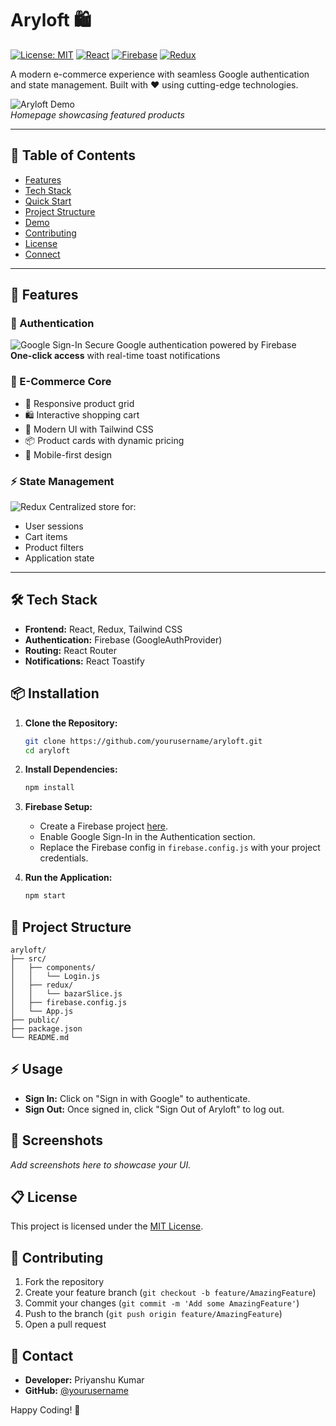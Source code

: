 # Aryloft 🛍️

[![License: MIT](https://img.shields.io/badge/License-MIT-blue.svg)](https://opensource.org/licenses/MIT)
[![React](https://img.shields.io/badge/React-18.2.0-61DAFB?logo=react)](https://react.dev/)
[![Firebase](https://img.shields.io/badge/Firebase-9.22.0-FFCA28?logo=firebase)](https://firebase.google.com/)
[![Redux](https://img.shields.io/badge/Redux-4.2.1-764ABC?logo=redux)](https://redux.js.org/)

A modern e-commerce experience with seamless Google authentication and state management. Built with ❤️ using cutting-edge technologies.

![Aryloft Demo](https://github.com/user-attachments/assets/b188c298-4898-447f-9a84-b424e196e7df)  
*Homepage showcasing featured products*

---

## 🌟 Table of Contents

- [Features](#-features)
- [Tech Stack](#-tech-stack)
- [Quick Start](#-quick-start)
- [Project Structure](#-project-structure)
- [Demo](#-demo)
- [Contributing](#-contributing)
- [License](#-license)
- [Connect](#-connect)

---

## 🚀 Features

### 🔐 Authentication
![Google Sign-In](https://img.icons8.com/color/48/google-logo.png) Secure Google authentication powered by Firebase  
**One-click access** with real-time toast notifications

### 🛒 E-Commerce Core
- 📱 Responsive product grid
- 🛍️ Interactive shopping cart
- 🎨 Modern UI with Tailwind CSS
- 📦 Product cards with dynamic pricing
- 📱 Mobile-first design

### ⚡ State Management
![Redux](https://img.icons8.com/color/48/redux.png) Centralized store for:
- User sessions
- Cart items
- Product filters
- Application state

---

## 🛠️ Tech Stack

- **Frontend:** React, Redux, Tailwind CSS
- **Authentication:** Firebase (GoogleAuthProvider)
- **Routing:** React Router
- **Notifications:** React Toastify

## 📦 Installation

1. **Clone the Repository:**
   ```bash
   git clone https://github.com/yourusername/aryloft.git
   cd aryloft
   ```

2. **Install Dependencies:**
   ```bash
   npm install
   ```

3. **Firebase Setup:**
   - Create a Firebase project [here](https://console.firebase.google.com/).
   - Enable Google Sign-In in the Authentication section.
   - Replace the Firebase config in `firebase.config.js` with your project credentials.

4. **Run the Application:**
   ```bash
   npm start
   ```

## 📂 Project Structure

```
aryloft/
├── src/
│   ├── components/
│   │   └── Login.js
│   ├── redux/
│   │   └── bazarSlice.js
│   ├── firebase.config.js
│   └── App.js
├── public/
├── package.json
└── README.md
```

## ⚡ Usage

- **Sign In:** Click on "Sign in with Google" to authenticate.
- **Sign Out:** Once signed in, click "Sign Out of Aryloft" to log out.

## 🎨 Screenshots

_Add screenshots here to showcase your UI._

## 📋 License

This project is licensed under the [MIT License](LICENSE).

## 🙌 Contributing

1. Fork the repository
2. Create your feature branch (`git checkout -b feature/AmazingFeature`)
3. Commit your changes (`git commit -m 'Add some AmazingFeature'`)
4. Push to the branch (`git push origin feature/AmazingFeature`)
5. Open a pull request

## 💬 Contact

- **Developer:** Priyanshu Kumar
- **GitHub:** [@yourusername](https://github.com/yourusername)

Happy Coding! 🚀

